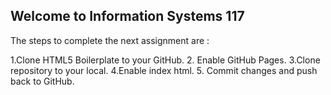 ## Welcome to Information Systems 117

The steps to complete the next assignment are :

1.Clone HTML5 Boilerplate to your GitHub.
2. Enable GitHub Pages.
3.Clone repository to your local.
4.Enable index html.
5. Commit changes and push back to GitHub.
